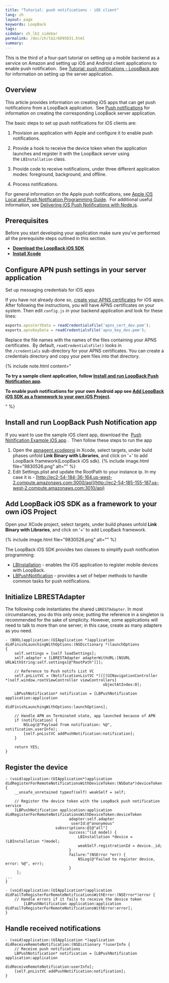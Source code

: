```yaml
---
title: "Tutorial: push notifications - iOS client"
lang: zh
layout: page
keywords: LoopBack
tags:
sidebar: zh_lb2_sidebar
permalink: /doc/zh/lb2/6095031.html
summary:
---
```


This is the third of a four-part tutorial on setting up a mobile backend as a service on Amazon and setting up iOS and Android client applications to enable push notification.  See [Tutorial: push notifications - LoopBack app](https://docs.strongloop.com/display/LB/Tutorial%3A+push+notifications+-+LoopBack+app) for information on setting up the server application.

## Overview

This article provides information on creating iOS apps that can get push notifications from a LoopBack application.  See [Push notifications](/doc/{{page.lang}}/lb2/Push-notifications.html) for information on creating the corresponding LoopBack server application.

The basic steps to set up push notifications for iOS clients are:

1.  Provision an application with Apple and configure it to enable push notifications.

2.  Provide a hook to receive the device token when the application launches and register it with the LoopBack server using the `LBInstallation` class.

3.  Provide code to receive notifications, under three different application modes: foreground, background, and offline.

4.  Process notifications.

For general information on the Apple push notifications, see [Apple iOS Local and Push Notification Programming Guide](https://developer.apple.com/library/ios/documentation/NetworkingInternet/Conceptual/RemoteNotificationsPG/Introduction.html).  For additional useful information, see [Delivering iOS Push Notifications with Node.js](https://blog.engineyard.com/2013/developing-ios-push-notifications-nodejs).

## Prerequisites

Before you start developing your application make sure you've performed all the prerequisite steps outlined in this section.

*   **[Download the LoopBack iOS SDK](http://docs.strongloop.com/display/DOC/Client+SDKs)**
*   **[Install Xcode](https://developer.apple.com/xcode/downloads/)**

## Configure APN push settings in your server application

Set up messaging credentials for iOS apps

If you have not already done so, [create your APNS certificates](https://identity.apple.com/pushcert/) for iOS apps. After following the instructions, you will have APNS certificates on your system. Then edit `config.js` in your backend application and look for these lines:

```js
exports.apnsCertData = readCredentialsFile('apns_cert_dev.pem');
exports.apnsKeyData = readCredentialsFile('apns_key_dev.pem');
```

Replace the file names with the names of the files containing your APNS certificates.  By default, `readCredentialsFile()` looks in the `/credentials` sub-directory for your APNS certificates. You can create a credentials directory and copy your pem files into that directory.

{% include note.html content="

**To try a sample client application, follow [Install and run LoopBack Push Notification app](http://docs.strongloop.com/display/LB/Tutorial%3A+push+notifications+-++iOS+client#Tutorial:pushnotifications-iOSclient-InstallandrunLoopBackPushNotificationapp).**

**To enable push notifications for your own Android app see [Add LoopBack iOS SDK as a framework to your own iOS Project](http://docs.strongloop.com/display/LB/Tutorial%3A+push+notifications+-++iOS+client#Tutorial:pushnotifications-iOSclient-AddLoopBackiOSSDKasaframeworktoyourowniOSProject).**

" %}

## Install and run LoopBack Push Notification app

If you want to use the sample iOS client app, download the  [Push Notification Example iOS app](https://github.com/strongloop/loopback-push-notification/tree/master/example/ios) .  Then follow these steps to run the app

1.  Open the [apnagent.xcodeproj](https://github.com/strongloop/loopback-push-notification/tree/master/example/ios/apnagent.xcodeproj) in Xcode, select targets, under build phases unfold **Link Binary with Libraries**, and click on '+' to add LoopBack framework(LoopBack iOS sdk).
    {% include image.html file="9830526.png" alt="" %}
2.  Edit Settings.plist and update the RootPath to your instance ip. In my case it is - [http://ec2-54-184-36-164.us-west-2.compute.amazonaws.com:3000/api](http://ec2-54-185-155-187.us-west-2.compute.amazonaws.com:3010/api)

## Add LoopBack iOS SDK as a framework to your own iOS Project

Open your XCode project, select targets, under build phases unfold **Link Binary with Libraries**, and click on '+' to add LoopBack framework.

{% include image.html file="9830526.png" alt="" %}

The LoopBack iOS SDK provides two classes to simplify push notification programming:

*   [LBInstallation](http://apidocs.strongloop.com/loopback-ios/api/interface_l_b_installation.html) - enables the iOS application to register mobile devices with LoopBack. 
*   [LBPushNotification](http://apidocs.strongloop.com/loopback-ios/api/interface_l_b_push_notification.html) - provides a set of helper methods to handle common tasks for push notifications.

## Initialize LBRESTAdapter

The following code instantiates the shared `LBRESTAdapter`. In most circumstances, you do this only once; putting the reference in a singleton is recommended for the sake of simplicity. However, some applications will need to talk to more than one server; in this case, create as many adapters as you need.

```
- (BOOL)application:(UIApplication *)application didFinishLaunchingWithOptions:(NSDictionary *)launchOptions
{
    self.settings = [self loadSettings];
    self.adapter = [LBRESTAdapter adapterWithURL:[NSURL URLWithString:self.settings[@"RootPath"]]];

    // Reference to Push notifs List VC
    self.pnListVC = (NotificationListVC *)[[(UINavigationController *)self.window.rootViewController viewControllers]
                                           objectAtIndex:0];

    LBPushNotification* notification = [LBPushNotification application:application
                                         didFinishLaunchingWithOptions:launchOptions];

    // Handle APN on Terminated state, app launched because of APN
    if (notification) {
        NSLog(@"Payload from notification: %@", notification.userInfo);
        [self.pnListVC addPushNotification:notification];
    }

    return YES;
}
```

## Register the device

```
- (void)application:(UIApplication*)application didRegisterForRemoteNotificationsWithDeviceToken:(NSData*)deviceToken
{
    __unsafe_unretained typeof(self) weakSelf = self;

    // Register the device token with the LoopBack push notification service
    [LBPushNotification application:application
didRegisterForRemoteNotificationsWithDeviceToken:deviceToken
                            adapter:self.adapter
                             userId:@"anonymous"
                      subscriptions:@[@"all"]
                            success:^(id model) {
                                LBInstallation *device = (LBInstallation *)model;
                                weakSelf.registrationId = device._id;
                            }
                            failure:^(NSError *err) {
                                NSLog(@"Failed to register device, error: %@", err);
                            }
     ];
...
}

- (void)application:(UIApplication*)application didFailToRegisterForRemoteNotificationsWithError:(NSError*)error {
    // Handle errors if it fails to receive the device token
        [LBPushNotification application:application didFailToRegisterForRemoteNotificationsWithError:error];
}
```

## Handle received notifications

```
- (void)application:(UIApplication *)application didReceiveRemoteNotification:(NSDictionary *)userInfo {
    // Receive push notifications
    LBPushNotification* notification = [LBPushNotification application:application
                                          didReceiveRemoteNotification:userInfo];
    [self.pnListVC addPushNotification:notification];
}
```

